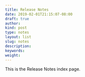 ```yaml
---
title: Release Notes
date: 2019-02-01T21:15:07-08:00
draft: true
author:
kind: post
type: notes
layout: list
slug: notes
description: 
keywords: 
weight: 
---
```


This is the Release Notes index page. 